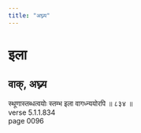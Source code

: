 ```yaml
---
title: "अघ्न्य"
---
```


# इला
## वाक्, अघ्न्य
स्थूणास्तब्धत्वयोः स्तम्भ इला वागध्न्ययोरपि ॥ ८३४ ॥<br />verse 5.1.1.834<br />page 0096

